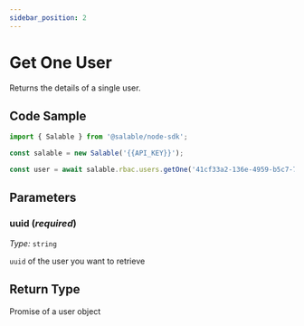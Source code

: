 ```yaml
---
sidebar_position: 2
---
```


# Get One User

Returns the details of a single user.

## Code Sample

```typescript
import { Salable } from '@salable/node-sdk';

const salable = new Salable('{{API_KEY}}');

const user = await salable.rbac.users.getOne('41cf33a2-136e-4959-b5c7-73889ab94eff');
```

## Parameters

### uuid (_required_)

_Type:_ `string`

`uuid` of the user you want to retrieve

## Return Type

Promise of a user object
